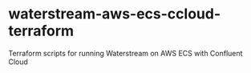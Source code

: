 # waterstream-aws-ecs-ccloud-terraform
Terraform scripts for running Waterstream on AWS ECS with Confluent Cloud
